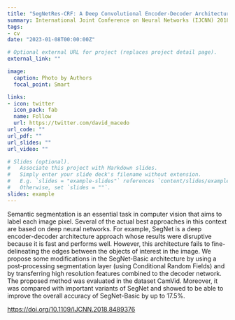 ```yaml
---
title: "SegNetRes-CRF: A Deep Convolutional Encoder-Decoder Architecture for Semantic Image Segmentation"
summary: International Joint Conference on Neural Networks (IJCNN) 2018
tags:
- cv
date: "2023-01-08T00:00:00Z"

# Optional external URL for project (replaces project detail page).
external_link: ""

image:
  caption: Photo by Authors
  focal_point: Smart

links:
- icon: twitter
  icon_pack: fab
  name: Follow
  url: https://twitter.com/david_macedo
url_code: ""
url_pdf: ""
url_slides: ""
url_video: ""

# Slides (optional).
#   Associate this project with Markdown slides.
#   Simply enter your slide deck's filename without extension.
#   E.g. `slides = "example-slides"` references `content/slides/example-slides.md`.
#   Otherwise, set `slides = ""`.
slides: example
---
```


Semantic segmentation is an essential task in computer vision that aims to label each image pixel. Several of the actual best approaches in this context are based on deep neural networks. For example, SegNet is a deep encoder-decoder architecture approach whose results were disruptive because it is fast and performs well. However, this architecture fails to fine-delineating the edges between the objects of interest in the image. We propose some modifications in the SegNet-Basic architecture by using a post-processing segmentation layer (using Conditional Random Fields) and by transferring high resolution features combined to the decoder network. The proposed method was evaluated in the dataset CamVid. Moreover, it was compared with important variants of SegNet and showed to be able to improve the overall accuracy of SegNet-Basic by up to 17.5%.

https://doi.org/10.1109/IJCNN.2018.8489376
